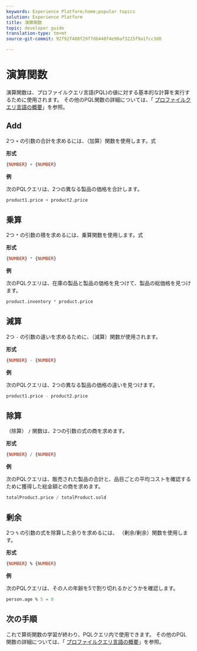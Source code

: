 ```yaml
---
keywords: Experience Platform;home;popular topics
solution: Experience Platform
title: 演算関数
topic: developer guide
translation-type: tm+mt
source-git-commit: 92f92f480f29f7d6440f4e90af3225f9a1fcc3d0

---
```



# 演算関数

演算関数は、プロファイルクエリ言語(PQL)の値に対する基本的な計算を実行するために使用されます。 その他のPQL関数の詳細については、「 [プロファイルクエリ言語の概要](./overview.md)」を参照。

## Add

2つ `+` の引数の合計を求めるには、（加算）関数を使用します。式

**形式**

```sql
{NUMBER} + {NUMBER}
```

**例**

次のPQLクエリは、2つの異なる製品の価格を合計します。

```sql
product1.price + product2.price
```

## 乗算

2つ `*` の引数の積を求めるには、乗算関数を使用します。式

**形式**

```sql
{NUMBER} * {NUMBER}
```

**例**

次のPQLクエリは、在庫の製品と製品の価格を見つけて、製品の総価格を見つけます。

```sql
product.inventory * product.price
```

## 減算

2つ `-` の引数の違いを求めるために、（減算）関数が使用されます。

**形式**

```sql
{NUMBER} - {NUMBER}
```

**例**

次のPQLクエリは、2つの異なる製品の価格の違いを見つけます。

```sql
product1.price - product2.price
```

## 除算

（除算） `/` 関数は、2つの引数の式の商を求めます。

**形式**

```sql
{NUMBER} / {NUMBER}
```

**例**

次のPQLクエリは、販売された製品の合計と、品目ごとの平均コストを確認するために獲得した総金額との商を求めます。

```sql
totalProduct.price / totalProduct.sold
```

## 剰余

2つ `%` の引数の式を除算した余りを求めるには、 （剰余/剰余）関数を使用します。

**形式**

```sql
{NUMBER} % {NUMBER}
```

**例**

次のPQLクエリは、その人の年齢を5で割り切れるかどうかを確認します。

```sql
person.age % 5 = 0
```

## 次の手順

これで算術関数の学習が終わり、PQLクエリ内で使用できます。 その他のPQL関数の詳細については、「 [プロファイルクエリ言語の概要](./overview.md)」を参照。
